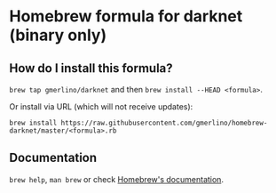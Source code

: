 # Homebrew formula for darknet (binary only)
## How do I install this formula?
`brew tap gmerlino/darknet` and then `brew install --HEAD <formula>`.

Or install via URL (which will not receive updates):

```
brew install https://raw.githubusercontent.com/gmerlino/homebrew-darknet/master/<formula>.rb
```

## Documentation
`brew help`, `man brew` or check [Homebrew's documentation](https://github.com/Homebrew/brew/tree/master/share/doc/homebrew#readme).
